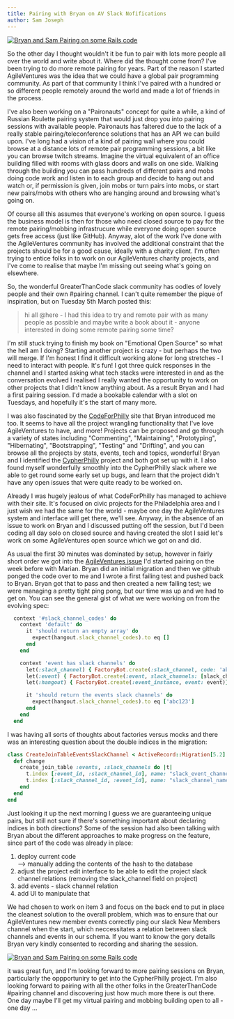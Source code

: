 ```yaml
---
title: Pairing with Bryan on AV Slack Nofifications
author: Sam Joseph
---
```


[![Bryan and Sam Pairing on some Rails code](https://img.youtube.com/vi/cB4QR4XsqIM/maxresdefault.jpg)](https://www.youtube.com/watch?v=cB4QR4XsqIM)

So the other day I thought wouldn't it be fun to pair with lots more people all over the world and write about it.  Where did the thought come from?  I've been trying to do more remote pairing for years.  Part of the reason I started AgileVentures was the idea that we could have a global pair programming community.  As part of that community I think I've paired with a hundred or so different people remotely around the world and made a lot of friends in the process.

I've also been working on a "Paironauts" concept for quite a while, a kind of Russian Roulette pairing system that would just drop you into pairing sessions with available people.  Paironauts has faltered due to the lack of a really stable pairing/teleconference solutions that has an API we can build upon.  I've long had a vision of a kind of pairing wall where you could browse at a distance lots of remote pair programming sessions, a bit like you can browse twitch streams.  Imagine the virtual equivalent of an office building filled with rooms with glass doors and walls on one side.  Walking through the building you can pass hundreds of different pairs and mobs doing code work and listen in to each group and decide to hang out and watch or, if permission is given, join mobs or turn pairs into mobs, or start new pairs/mobs with others who are hanging around and browsing what's going on.

Of course all this assumes that everyone's working on open source.  I guess the business model is then for those who need closed source to pay for the remote pairing/mobbing infrastrucure while everyone doing open source gets free access (just like GitHub).  Anyway, alot of the work I've done with the AgileVentures community has involved the additional constraint that the projects should be for a good cause, ideally with a charity client.  I'm often trying to entice folks in to work on our AgileVentures charity projects, and I've come to realise that maybe I'm missing out seeing what's going on elsewhere.

So, the wonderful GreaterThanCode slack community has oodles of lovely people and their own #pairing channel.  I can't quite remember the pique of inspiration, but on Tuesday 5th March posted this:

> hi all @here - I had this idea to try and remote pair with as many people as possible and maybe write a book about it - anyone interested in doing some remote pairing some time?

I'm still stuck trying to finish my book on "Emotional Open Source" so what the hell am I doing?  Starting another project is crazy - but perhaps the two will merge.  If I'm honest I find it difficult working alone for long stretches - I need to interact with people.  It's fun!  I got three quick responses in the channel and I started asking what tech stacks were interested in and as the conversation evolved I realised I really wanted the opportunity to work on other projects that I didn't know anything about.  As a result Bryan and I had a first pairing session.  I'd made a bookable calendar with a slot on Tuesdays, and hopefully it's the start of many more.

I was also fascinated by the [CodeForPhilly](https://codeforphilly.org/) site that Bryan introduced me too.  It seems to have all the project wrangling functionality that I've love AgileVentures to have, and more!  Projects can be proposed and go through a variety of states including "Commenting", "Maintaining", "Prototyping", "Hibernating", "Bootstrapping", "Testing" and "Drifting", and you can browse all the projects by stats, events, tech and topics, wonderful!  Bryan and I identified the [CypherPhilly](https://codeforphilly.org/projects/cypher_philly) project and both got set up with it.  I also found myself wonderfully smoothly into the CypherPhilly slack where we able to get round some early set up bugs, and learn that the project didn't have any open issues that were quite ready to be worked on.

Already I was hugely jealous of what CodeForPhilly has managed to achieve with their site.  It's focused on civic projects for the Philadelphia area and I just wish we had the same for the world - maybe one day the AgileVentures system and interface will get there, we'll see.  Anyway, in the absence of an issue to work on Bryan and I discussed putting off the session, but I'd been coding all day solo on closed source and having created the slot I said let's work on some AgileVentures open source which we got on and did.

As usual the first 30 minutes was dominated by setup, however in fairly short order we got into the [AgileVentures issue](https://github.com/AgileVentures/WebsiteOne/issues/2802) I'd started pairing on the week before with Marian.  Bryan did an initial migration and then we github ponged the code over to me and I wrote a first failing test and pushed back to Bryan.  Bryan got that to pass and then created a new failing test; we were managing a pretty tight ping pong, but our time was up and we had to get on.  You can see the general gist of what we were working on from the evolving spec:

```rb
  context '#slack_channel_codes' do
    context 'default' do
      it 'should return an empty array' do
        expect(hangout.slack_channel_codes).to eq []
      end
    end

    context 'event has slack channels' do
      let(:slack_channel) { FactoryBot.create(:slack_channel, code: 'abc123')}
      let(:event) { FactoryBot.create(:event, slack_channels: [slack_channel])}
      let(:hangout) { FactoryBot.create(:event_instance, event: event)}

      it 'should return the events slack channels' do
        expect(hangout.slack_channel_codes).to eq ['abc123']
      end
    end
  end
```

I was having all sorts of thoughts about factories versus mocks and there was an interesting question about the double indices in the migration:

```rb
class CreateJoinTableEventsSlackChannel < ActiveRecord::Migration[5.2]
  def change
    create_join_table :events, :slack_channels do |t|
      t.index [:event_id, :slack_channel_id], name: "slack_event_channel", unique: true
      t.index [:slack_channel_id, :event_id], name: "slack_channel_name_event", unique: true
    end
  end
end
```
Just looking it up the next morning I guess we are guaranteeing unique pairs, but still not sure if there's something important about declaring indices in both directions?  Some of the session had also been talking with Bryan about the different approaches to make progress on the feature, since part of the code was already in place:

1) deploy current code  
  --> manually adding the contents of the hash to the database  
2) adjust the project edit interface to be able to edit the project slack channel relations (removing the slack_channel field on project)  
3) add events - slack channel relation  
4) add UI to manipulate that  

We had chosen to work on item 3 and focus on the back end to put in place the cleanest solution to the overall problem, which was to ensure that our AgileVentures new member events correctly ping our slack New Members channel when the start, which neccessitates a relation between slack channels and events in our schema.  If you want to know the gory details Bryan very kindly consented to recording and sharing the session.

[![Bryan and Sam Pairing on some Rails code](https://img.youtube.com/vi/cB4QR4XsqIM/maxresdefault.jpg)](https://www.youtube.com/watch?v=cB4QR4XsqIM)

it was great fun, and I'm looking forward to more pairing sessions on Bryan, particularly the oppportuniry to get into the CypherPhilly project.  I'm also looking forward to pairing with all the other folks in the GreaterThanCode #pairing channel and discovering just how much more there is out there.   One day maybe I'll get my virtual pairing and mobbing building open to all - one day ...